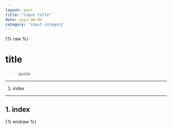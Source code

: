 ```yaml
---
layout: post
title: "input title"
date: yyyy-mm-dd
category: "input category"
---
```


{% raw %}
# title

> quote

* * *

1. index

* * *

## 1. index

{% endraw %}
